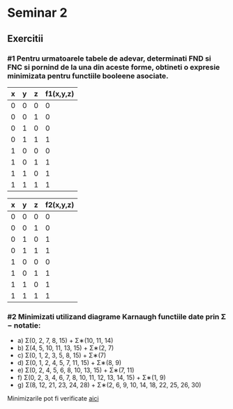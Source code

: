# Seminar 2

## Exercitii

### #1 Pentru urmatoarele tabele de adevar, determinati FND si FNC si pornind de la una din aceste forme, obtineti o expresie minimizata pentru functiile booleene asociate.
| x | y | z | f1(x,y,z) |
|---|---|---|-----------|
| 0 | 0 | 0 | 0         |
| 0 | 0 | 1 | 0         |
| 0 | 1 | 0 | 0         |
| 0 | 1 | 1 | 1         |
| 1 | 0 | 0 | 0         |
| 1 | 0 | 1 | 1         |
| 1 | 1 | 0 | 1         |
| 1 | 1 | 1 | 1         |

| x | y | z | f2(x,y,z) |
|---|---|---|-----------|
| 0 | 0 | 0 | 0         |
| 0 | 0 | 1 | 0         |
| 0 | 1 | 0 | 1         |
| 0 | 1 | 1 | 1         |
| 1 | 0 | 0 | 0         |
| 1 | 0 | 1 | 1         |
| 1 | 1 | 0 | 1         |
| 1 | 1 | 1 | 1         |

### #2 Minimizati utilizand diagrame Karnaugh functiile date prin Σ − notatie:
- a) Σ(0, 2, 7, 8, 15) + Σ∗(10, 11, 14)
- b) Σ(4, 5, 10, 11, 13, 15) + Σ∗(2, 7)
- c) Σ(0, 1, 2, 3, 5, 8, 15) + Σ∗(7)
- d) Σ(0, 1, 2, 4, 5, 7, 11, 15) + Σ∗(8, 9)
- e) Σ(0, 2, 4, 5, 6, 8, 10, 13, 15) + Σ∗(7, 11)
- f) Σ(0, 2, 3, 4, 6, 7, 8, 10, 11, 12, 13, 14, 15) + Σ∗(1, 9)
- g) Σ(8, 12, 21, 23, 24, 28) + Σ∗(2, 6, 9, 10, 14, 18, 22, 25, 26, 30)


Minimizarile pot fi verificate [aici](http://www.32x8.com/index.html)